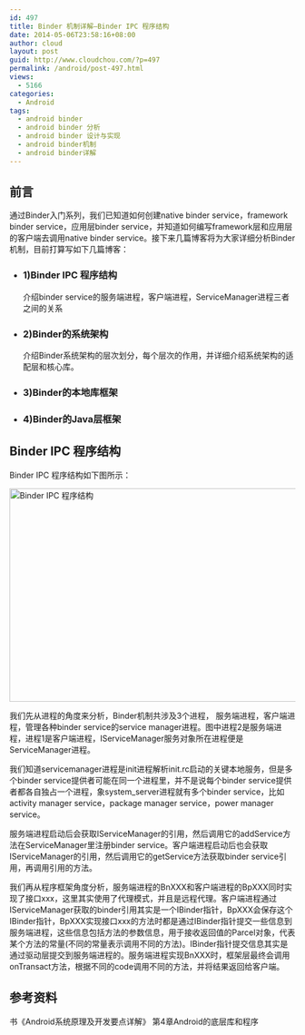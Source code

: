 ```yaml
---
id: 497
title: Binder 机制详解—Binder IPC 程序结构
date: 2014-05-06T23:58:16+08:00
author: cloud
layout: post
guid: http://www.cloudchou.com/?p=497
permalink: /android/post-497.html
views:
  - 5166
categories:
  - Android
tags:
  - android binder
  - android binder 分析
  - android binder 设计与实现
  - android binder机制
  - android binder详解
---
```

<h2>前言</h2>
<p>通过Binder入门系列，我们已知道如何创建native binder service，framework binder service，应用层binder service，并知道如何编写framework层和应用层的客户端去调用native binder service。接下来几篇博客将为大家详细分析Binder机制，目前打算写如下几篇博客：</p>

<ul>
<li>
 <h3>1)Binder IPC 程序结构</h3>
 <p>介绍binder service的服务端进程，客户端进程，ServiceManager进程三者之间的关系</p>
</li>
<li>
 <h3>2)Binder的系统架构</h3>
 <p>介绍Binder系统架构的层次划分，每个层次的作用，并详细介绍系统架构的适配层和核心库。</p>
</li>
<li>
 <h3>3)Binder的本地库框架</h3> 
</li>
<li>
 <h3>4)Binder的Java层框架</h3> 
</li>
</ul>
<h2>Binder IPC 程序结构</h2>
<p>Binder IPC 程序结构如下图所示：</p>
<a href="http://www.cloudchou.com/wp-content/uploads/2014/05/Binder-IPC-程序结构.jpg" target="_blank"><img src="http://www.cloudchou.com/wp-content/uploads/2014/05/Binder-IPC-程序结构.jpg" alt="Binder IPC 程序结构" width="554" height="376" class="aligncenter size-full wp-image-500" /></a>
<p>我们先从进程的角度来分析，Binder机制共涉及3个进程， 服务端进程，客户端进程，管理各种binder service的service manager进程。图中进程2是服务端进程，进程1是客户端进程，IServiceManager服务对象所在进程便是ServiceManager进程。</p>
<p>我们知道servicemanager进程是init进程解析init.rc启动的关键本地服务，但是多个binder service提供者可能在同一个进程里，并不是说每个binder service提供者都各自独占一个进程，象system_server进程就有多个binder service，比如activity manager service，package manager service，power manager service。</p>
<p>服务端进程启动后会获取IServiceManager的引用，然后调用它的addService方法在ServiceManager里注册binder service。客户端进程启动后也会获取IServiceManager的引用，然后调用它的getService方法获取binder service引用，再调用引用的方法。</p>
<p>我们再从程序框架角度分析，服务端进程的BnXXX和客户端进程的BpXXX同时实现了接口xxx，这里其实使用了代理模式，并且是远程代理。客户端进程通过IServiceManager获取的binder引用其实是一个IBinder指针，BpXXX会保存这个IBinder指针，BpXXX实现接口xxx的方法时都是通过IBinder指针提交一些信息到服务端进程，这些信息包括方法的参数信息，用于接收返回值的Parcel对象，代表某个方法的常量(不同的常量表示调用不同的方法)。IBinder指针提交信息其实是通过驱动层提交到服务端进程的。服务端进程实现BnXXX时，框架层最终会调用onTransact方法，根据不同的code调用不同的方法，并将结果返回给客户端。</p>
<h2>参考资料</h2>
<p>书《Android系统原理及开发要点详解》 第4章Android的底层库和程序</p>
